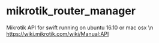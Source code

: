 # mikrotik_router_manager

Mikrotik API for swift running on ubuntu 16.10 or mac osx \n
https://wiki.mikrotik.com/wiki/Manual:API
